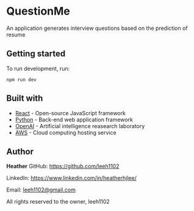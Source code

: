 # QuestionMe

An application generates interview questions based on the prediction of resume

## Getting started

To run development, run:

```
npm run dev
```

## Built with

- [React](https://reactjs.org/) - Open-source JavaScript framework
- [Python](https://docs.python.org/3/) - Back-end web application framework
- [OpenAI](https://openai.com/blog/chatgpt) - Artificial intelligence reasearch laboratory
- [AWS](https://docs.aws.amazon.com/) - Cloud computing hosting service

## Author

**Heather**
GitHub: https://github.com/leeh1102

LinkedIn: https://www.linkedin.com/in/heatherhjlee/

Email: leeh1102@gmail.com

All rights reserved to the owner, leeh1102
